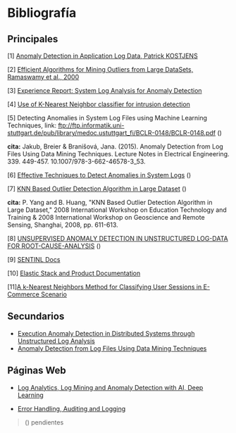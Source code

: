 Bibliografía 
======

## Principales

[1] [Anomaly Detection in Application Log Data, Patrick KOSTJENS](https://dspace.library.uu.nl/bitstream/handle/1874/338664/thesis-patrick-kostjens.pdf?sequence=2&isAllowed=y)

[2] [Efficient Algorithms for Mining Outliers from Large DataSets, Ramaswamy et al., 2000](https://webdocs.cs.ualberta.ca/~zaiane/pub/check/ramaswamy.pdf)

[3] [Experience Report: System Log Analysis for Anomaly Detection](https://pdfs.semanticscholar.org/2c1e/d7e32a85d72fb270ebd07a45641acfba02a9.pdf)

[4] [Use of K-Nearest Neighbor classifier for intrusion detection](http://web.cs.ucdavis.edu/~vemuri/papers/knn-ss02.pdf)

[5] Detecting Anomalies in System Log Files using Machine Learning Techniques, link: ftp://ftp.informatik.uni-stuttgart.de/pub/library/medoc.ustuttgart_fi/BCLR-0148/BCLR-0148.pdf ()

**cita:** Jakub, Breier & Branišová, Jana. (2015). Anomaly Detection from Log Files Using Data Mining Techniques. Lecture Notes in Electrical Engineering. 339. 449-457. 10.1007/978-3-662-46578-3_53. 

[6] [Effective Techniques to Detect Anomalies in System Logs](https://pdfs.semanticscholar.org/3564/174625ef21cb916e9d245d5fdcbd0178fc9a.pdf) ()

[7] [KNN Based Outlier Detection Algorithm in Large Dataset](https://ieeexplore.ieee.org/document/5070231/) ()

**cita:** P. Yang and B. Huang, "KNN Based Outlier Detection Algorithm in Large Dataset," 2008 International Workshop on Education Technology and Training & 2008 International Workshop on Geoscience and Remote Sensing, Shanghai, 2008, pp. 611-613.

[8] [UNSUPERVISED ANOMALY DETECTION IN UNSTRUCTURED LOG-DATA FOR ROOT-CAUSE-ANALYSIS](https://dspace.cc.tut.fi/dpub/bitstream/handle/123456789/23217/kicanaoglu.pdf?sequence=1&isAllowed=y) ()

[9] [SENTINL Docs](http://sentinl.readthedocs.io/en/latest/)

[10] [Elastic Stack and Product Documentation](https://www.elastic.co/guide/index.html)

[11][A k-Nearest Neighbors Method for Classifying User Sessions in E-Commerce Scenario](https://www.itl.waw.pl/czasopisma/JTIT/2015/3/64.pdf)

## Secundarios
* [Execution Anomaly Detection in Distributed Systems through Unstructured Log Analysis](https://www.microsoft.com/en-us/research/wp-content/uploads/2016/02/DM790-CR.pdf)
* [Anomaly Detection from Log Files Using Data Mining Techniques](http://jbreier.com/files/papers/icisa_2015.pdf)

## Páginas Web

* [Log Analytics, Log Mining and Anomaly Detection with AI, Deep Learning](https://www.xenonstack.com/blog/data-science/log-analytics-log-mining-anomaly-detection/)

* [Error Handling, Auditing and Logging](https://www.xenonstack.com/blog/data-science/log-analytics-log-mining-anomaly-detection/)


> () pendientes






